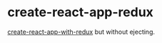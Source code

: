 # create-react-app-redux

[create-react-app-with-redux](https://github.com/PeterChauYEG/create-react-app-with-redux) but without ejecting.
